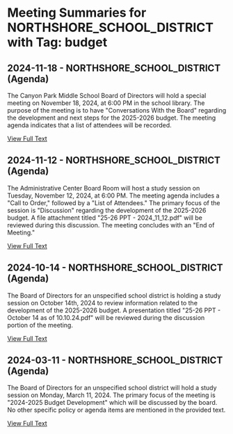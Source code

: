 # Meeting Summaries for NORTHSHORE_SCHOOL_DISTRICT with Tag: budget

## 2024-11-18 - NORTHSHORE_SCHOOL_DISTRICT (Agenda)

The Canyon Park Middle School Board of Directors will hold a special meeting on November 18, 2024, at 6:00 PM in the school library. The purpose of the meeting is to have "Conversations With the Board" regarding the development and next steps for the 2025-2026 budget.  The meeting agenda indicates that a list of attendees will be recorded.

[View Full Text](https://raw.githubusercontent.com/CivicLens/WashingtonStateSchoolBoardExplorer/refs/heads/main/data/countries/usa/states/wa/counties/snohomish/school_boards/northshore_school_district/2024/2024-11-18-agenda.txt)

## 2024-11-12 - NORTHSHORE_SCHOOL_DISTRICT (Agenda)

The Administrative Center Board Room will host a study session on Tuesday, November 12, 2024, at 6:00 PM.  The meeting agenda includes a "Call to Order," followed by a "List of Attendees." The primary focus of the session is "Discussion" regarding the development of the 2025-2026 budget. A file attachment titled "25-26 PPT - 2024_11_12.pdf" will be reviewed during this discussion. The meeting concludes with an "End of Meeting."

[View Full Text](https://raw.githubusercontent.com/CivicLens/WashingtonStateSchoolBoardExplorer/refs/heads/main/data/countries/usa/states/wa/counties/snohomish/school_boards/northshore_school_district/2024/2024-11-12-agenda.txt)

## 2024-10-14 - NORTHSHORE_SCHOOL_DISTRICT (Agenda)

The Board of Directors for an unspecified school district is holding a study session on October 14th, 2024 to review information related to the development of the 2025-2026 budget.  A presentation titled "25-26 PPT - October 14 as of 10.10.24.pdf" will be reviewed during the discussion portion of the meeting.

[View Full Text](https://raw.githubusercontent.com/CivicLens/WashingtonStateSchoolBoardExplorer/refs/heads/main/data/countries/usa/states/wa/counties/snohomish/school_boards/northshore_school_district/2024/2024-10-14-agenda.txt)

## 2024-03-11 - NORTHSHORE_SCHOOL_DISTRICT (Agenda)

The Board of Directors for an unspecified school district will hold a study session on Monday, March 11, 2024.  The primary focus of the meeting is "2024-2025 Budget Development" which will be discussed by the board. No other specific policy or agenda items are mentioned in the provided text.

[View Full Text](https://raw.githubusercontent.com/CivicLens/WashingtonStateSchoolBoardExplorer/refs/heads/main/data/countries/usa/states/wa/counties/snohomish/school_boards/northshore_school_district/2024/2024-03-11-agenda.txt)


